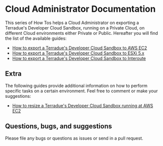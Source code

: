 # Cloud Administrator Documentation

This series of How Tos helps a Cloud Administrator on exporting a Terradue's Developer Cloud Sandbox, running on a Private Cloud, on different Cloud environments either Private or Public. Hereafter you will find the list of the available guides:

* [How to export a Terradue's Developer Cloud Sandbox to AWS EC2](source/sandbox2aws.md)
* [How to export a Terradue's Developer Cloud Sandbox to ESXi 5.x](source/sandbox2esxi.md)
* [How to export a Terradue's Developer Cloud Sandbox to Interoute](source/sandbox2interoute.md)

## Extra

The following guides provide additional information on how to perform specific tasks on a certain environment. Feel free to comment or make your suggestions:

* [How to resize a Terradue's Developer Cloud Sandbox running at AWS EC2](source/resizeaws.md)

## Questions, bugs, and suggestions

Please file any bugs or questions as issues or send in a pull request.
